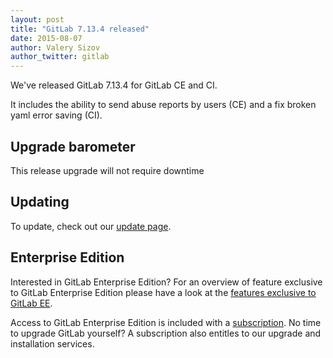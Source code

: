 ```yaml
---
layout: post
title: "GitLab 7.13.4 released"
date: 2015-08-07
author: Valery Sizov
author_twitter: gitlab
---
```


We've released GitLab 7.13.4 for GitLab CE and CI.

It includes the ability to send abuse reports by users (CE) and a fix broken yaml error saving (CI).


<!-- more -->

## Upgrade barometer

This release upgrade will not require downtime

## Updating

To update, check out our [update page](https://about.gitlab.com/update).

## Enterprise Edition

Interested in GitLab Enterprise Edition?
For an overview of feature exclusive to GitLab Enterprise Edition please have a look at the [features exclusive to GitLab EE](http://about.gitlab.com/features/#enterprise).

Access to GitLab Enterprise Edition is included with a [subscription](http://www.gitlab.com/pricing).
No time to upgrade GitLab yourself?
A subscription also entitles to our upgrade and installation services.